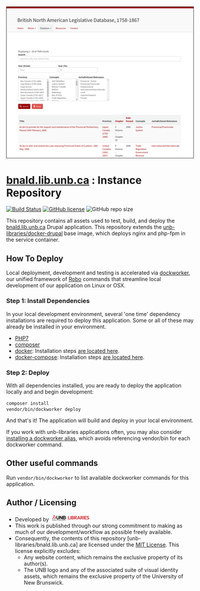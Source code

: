 ![bnald.lib.unb.ca screenshot](screenshot.png "bnald.lib.unb.ca screenshot")
# [bnald.lib.unb.ca](https://bnald.lib.unb.ca/) : Instance Repository
[![Build Status](https://travis-ci.com/unb-libraries/bnald.lib.unb.ca.svg?branch=prod)](https://travis-ci.com/unb-libraries/bnald.lib.unb.ca) [![GitHub license](https://img.shields.io/github/license/unb-libraries/bnald.lib.unb.ca)](https://github.com/unb-libraries/bnald.lib.unb.ca/blob/dev/LICENSE) ![GitHub repo size](https://img.shields.io/github/repo-size/unb-libraries/bnald.lib.unb.ca)

This repository contains all assets used to test, build, and deploy the [bnald.lib.unb.ca](https://bnald.lib.unb.ca) Drupal application. This repository extends the [unb-libraries/docker-drupal](https://github.com/unb-libraries/docker-drupal) base image, which deploys nginx and php-fpm in the service container.

## How To Deploy
Local deployment, development and testing is accelerated via [dockworker](https://github.com/unb-libraries/dockworker), our unified framework of [Robo](https://robo.li/) commands that streamline local development of our application on Linux or OSX.

### Step 1: Install Dependencies
In your local development environment, several 'one time' dependency installations are required to deploy this application. Some or all of these may already be installed in your environment.

* [PHP7](https://php.org/)
* [composer](https://getcomposer.org/)
* [docker](https://www.docker.com): Installation steps [are located here](https://docs.docker.com/install/).
* [docker-compose](https://docs.docker.com/compose/): Installation steps [are located here](https://docs.docker.com/compose/install/).

### Step 2: Deploy
With all dependencies installed, you are ready to deploy the application locally and and begin development:

```
composer install
vendor/bin/dockworker deploy
```

And that's it! The application will build and deploy in your local environment.

If you work with unb-libraries applications often, you may also consider [installing a dockworker alias](https://gist.github.com/JacobSanford/1448fece856be371060d0f16ccb1b194), which avoids referencing vendor/bin for each dockworker command.

## Other useful commands
Run ```vendor/bin/dockworker``` to list available dockworker commands for this application.

## Author / Licensing
- Developed by [![UNB Libraries](https://github.com/unb-libraries/assets/raw/master/unblibbadge.png "UNB Libraries")](https://bnald.lib.unb.ca/)
- This work is published through our strong commitment to making as much of our development/workflow as possible freely available.
- Consequently, the contents of this repository [unb-libraries/bnald.lib.unb.ca] are licensed under the [MIT License](http://opensource.org/licenses/mit-license.html). This license explicitly excludes:
   - Any website content, which remains the exclusive property of its author(s).
   - The UNB logo and any of the associated suite of visual identity assets, which remains the exclusive property of the University of New Brunswick.
